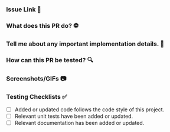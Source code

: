 ### Issue Link :link:
<!--
Link to the corresponding issue.
-->

### What does this PR do? :soccer:
<!--
List the high-level goals or objectives of this pull request.
Include any relevant context.
Use this area to tell a story.
-->

### Tell me about any important implementation details. :construction:
<!--
Explain the reasoning behind any architectural changes.
Explain how you solved particularly challenging problems.
Highlight any new utility classes, methods, or dependencies.
Highlight and explain any new patterns.
-->

### How can this PR be tested? :mag:
<!--
Describe steps for testing all scenarios relevant to these changes. Include:
- account credentials (if applicable);
- any restrictions on environment to use;
- areas where regression testing should be performed.
-->

### Screenshots/GIFs :camera:
<!--
Include if relevant!
-->

### Testing Checklists :white_check_mark:
- [ ] Added or updated code follows the code style of this project.
- [ ] Relevant unit tests have been added or updated.
- [ ] Relevant documentation has been added or updated.
